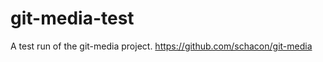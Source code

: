 git-media-test
==============

A test run of the git-media project. https://github.com/schacon/git-media
